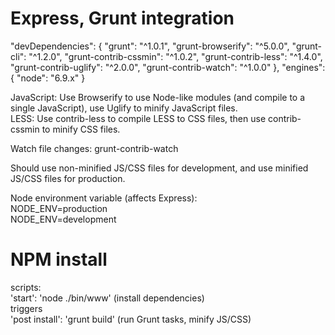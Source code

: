 # Express, Grunt integration

  "devDependencies": {
    "grunt": "^1.0.1",
    "grunt-browserify": "^5.0.0",
    "grunt-cli": "^1.2.0",
    "grunt-contrib-cssmin": "^1.0.2",
    "grunt-contrib-less": "^1.4.0",
    "grunt-contrib-uglify": "^2.0.0",
    "grunt-contrib-watch": "^1.0.0"
  },
  "engines": {
    "node": "6.9.x"
  }  

JavaScript: Use Browserify to use Node-like modules (and compile to a single JavaScript), use Uglify to minify JavaScript files.  
LESS: Use contrib-less to compile LESS to CSS files, then use contrib-cssmin to minify CSS files.  

Watch file changes: grunt-contrib-watch

Should use non-minified JS/CSS files for development, and use minified JS/CSS files for production.

Node environment variable (affects Express):  
NODE_ENV=production  
NODE_ENV=development  

# NPM install
scripts:  
'start': 'node ./bin/www' (install dependencies)  
triggers  
'post install': 'grunt build' (run Grunt tasks, minify JS/CSS)